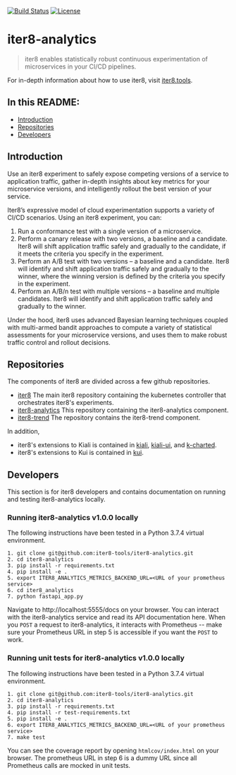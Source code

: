 [![Build Status](https://travis-ci.com/iter8-tools/iter8-analytics.svg?branch=master)](https://travis-ci.com/iter8-tools/iter8-analytics)
[![License](https://img.shields.io/badge/License-Apache%202.0-blue.svg)](LICENSE)

# iter8-analytics

> iter8 enables statistically robust continuous experimentation of microservices in your CI/CD pipelines.

For in-depth information about how to use iter8, visit [iter8.tools](https://iter8.tools).

## In this README:

- [Introduction](#introduction)
- [Repositories](#repositories)
- [Developers](#developers)

## Introduction
Use an iter8 experiment to safely expose competing versions of a service to application traffic, gather in-depth insights about key metrics for your microservice versions, and intelligently rollout the best version of your service.

Iter8’s expressive model of cloud experimentation supports a variety of CI/CD scenarios. Using an iter8 experiment, you can:

1. Run a conformance test with a single version of a microservice.
2. Perform a canary release with two versions, a baseline and a candidate. Iter8 will shift application traffic safely and gradually to the candidate, if it meets the criteria you specify in the experiment.
3. Perform an A/B test with two versions – a baseline and a candidate. Iter8 will identify and shift application traffic safely and gradually to the winner, where the winning version is defined by the criteria you specify in the experiment.
4. Perform an A/B/n test with multiple versions – a baseline and multiple candidates. Iter8 will identify and shift application traffic safely and gradually to the winner.

Under the hood, iter8 uses advanced Bayesian learning techniques coupled with multi-armed bandit approaches to compute a variety of statistical assessments for your microservice versions, and uses them to make robust traffic control and rollout decisions.

## Repositories

The components of iter8 are divided across a few github repositories.

- [iter8](https://github.com/iter8-tools/iter8) The main iter8 repository containing the kubernetes controller that orchestrates iter8's experiments.
- [iter8-analytics](https://github.com/iter8-tools/iter8-analytics) This repository containing the iter8-analytics component.
- [iter8-trend](https://github.com/iter8-tools/iter8-trend) The repository contains the iter8-trend component.

In addition,
- iter8's extensions to Kiali is contained in [kiali](https://github.com/kiali/kiali), [kiali-ui](https://github.com/kiali/kiali-ui), and [k-charted](https://github.com/kiali/k-charted). 
- iter8's extensions to Kui is contained in [kui](https://github.com/IBM/kui). 


## Developers

This section is for iter8 developers and contains documentation on running and testing iter8-analytics locally.

### Running iter8-analytics v1.0.0 locally
The following instructions have been tested in a Python 3.7.4 virtual environment.

```
1. git clone git@github.com:iter8-tools/iter8-analytics.git
2. cd iter8-analytics
3. pip install -r requirements.txt 
4. pip install -e .
5. export ITER8_ANALYTICS_METRICS_BACKEND_URL=<URL of your prometheus service>
6. cd iter8_analytics
7. python fastapi_app.py 
```
Navigate to http://localhost:5555/docs on your browser. You can interact with the iter8-analytics service and read its API documentation here. When you `POST` a request to iter8-analytics, it interacts with Prometheus -- make sure your Prometheus URL in step 5 is accessible if you want the `POST` to work.

### Running unit tests for iter8-analytics v1.0.0 locally
The following instructions have been tested in a Python 3.7.4 virtual environment.

```
1. git clone git@github.com:iter8-tools/iter8-analytics.git
2. cd iter8-analytics
3. pip install -r requirements.txt 
4. pip install -r test-requirements.txt
5. pip install -e .
6. export ITER8_ANALYTICS_METRICS_BACKEND_URL=<URL of your prometheus service>
7. make test
```
You can see the coverage report by opening `htmlcov/index.html` on your browser. The prometheus URL in step 6 is a dummy URL since all Prometheus calls are mocked in unit tests.
